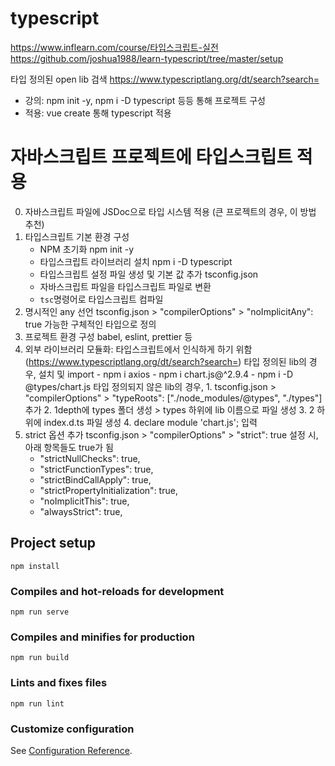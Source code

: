# typescript
https://www.inflearn.com/course/타입스크립트-실전
https://github.com/joshua1988/learn-typescript/tree/master/setup

타입 정의된 open lib 검색
https://www.typescriptlang.org/dt/search?search=

- 강의: npm init -y, npm i -D typescript 등등 통해 프로젝트 구성
- 적용: vue create 통해 typescript 적용

# 자바스크립트 프로젝트에 타입스크립트 적용

0. 자바스크립트 파일에 JSDoc으로 타입 시스템 적용 (큰 프로젝트의 경우, 이 방법 추천)
1. 타입스크립트 기본 환경 구성
    - NPM 초기화
        npm init -y
    - 타입스크립트 라이브러리 설치
        npm i -D typescript
    - 타입스크립트 설정 파일 생성 및 기본 값 추가
        tsconfig.json
    - 자바스크립트 파일을 타입스크립트 파일로 변환
    - `tsc`명령어로 타입스크립트 컴파일
2. 명시적인 any 선언
    tsconfig.json > "compilerOptions" > "noImplicitAny": true
    가능한 구체적인 타입으로 정의
3. 프로젝트 환경 구성
    babel, eslint, prettier 등
4. 외부 라이브러리 모듈화: 타입스크립트에서 인식하게 하기 위함
    (https://www.typescriptlang.org/dt/search?search=)
    타입 정의된 lib의 경우, 설치 및 import
        - npm i axios
        - npm i chart.js@^2.9.4
        - npm i -D @types/chart.js
    타입 정의되지 않은 lib의 경우,
        1. tsconfig.json > "compilerOptions" > "typeRoots": ["./node_modules/@types", "./types"] 추가
        2. 1depth에 types 폴더 생성 > types 하위에 lib 이름으로 파일 생성
        3. 2 하위에 index.d.ts 파일 생성
        4. declare module 'chart.js'; 입력
5. strict 옵션 추가
    tsconfig.json > "compilerOptions" > "strict": true
    설정 시, 아래 항목들도 true가 됨
    - "strictNullChecks": true,
    - "strictFunctionTypes": true,
    - "strictBindCallApply": true,
    - "strictPropertyInitialization": true,
    - "noImplicitThis": true,
    - "alwaysStrict": true,

## Project setup
```
npm install
```

### Compiles and hot-reloads for development
```
npm run serve
```

### Compiles and minifies for production
```
npm run build
```

### Lints and fixes files
```
npm run lint
```

### Customize configuration
See [Configuration Reference](https://cli.vuejs.org/config/).
